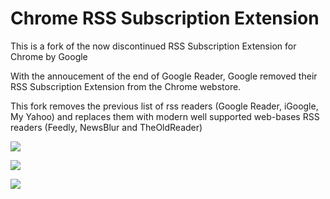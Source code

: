 Chrome RSS Subscription Extension
=========

This is a fork of the now discontinued RSS Subscription Extension for Chrome by Google

With the annoucement of the end of Google Reader, 
Google removed their RSS Subscription Extension from the Chrome webstore.

This fork removes the previous list of rss readers (Google Reader, iGoogle, My Yahoo) and replaces them
with modern well supported web-bases RSS readers (Feedly, NewsBlur and TheOldReader)

![](https://googledrive.com/host/0B3qPjbk9su5uT0pQdVhVYXVUbEk/images/chrome-rss-hover.png)

![](https://googledrive.com/host/0B3qPjbk9su5uT0pQdVhVYXVUbEk/images/chrome-rss-options.png)

![](https://googledrive.com/host/0B3qPjbk9su5uT0pQdVhVYXVUbEk/images/chrome-rss-save.png)
